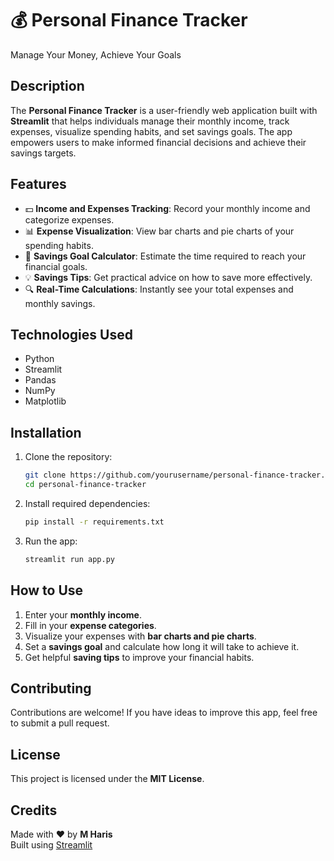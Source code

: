 # 💰 Personal Finance Tracker
Manage Your Money, Achieve Your Goals

## Description
The **Personal Finance Tracker** is a user-friendly web application built with **Streamlit** that helps individuals manage their monthly income, track expenses, visualize spending habits, and set savings goals. The app empowers users to make informed financial decisions and achieve their savings targets.

## Features
- 💵 **Income and Expenses Tracking**: Record your monthly income and categorize expenses.
- 📊 **Expense Visualization**: View bar charts and pie charts of your spending habits.
- 🎯 **Savings Goal Calculator**: Estimate the time required to reach your financial goals.
- 💡 **Savings Tips**: Get practical advice on how to save more effectively.
- 🔍 **Real-Time Calculations**: Instantly see your total expenses and monthly savings.

## Technologies Used
- Python
- Streamlit
- Pandas
- NumPy
- Matplotlib

## Installation
1. Clone the repository:
   ```bash
   git clone https://github.com/yourusername/personal-finance-tracker.git
   cd personal-finance-tracker
   ```

2. Install required dependencies:
   ```bash
   pip install -r requirements.txt
   ```

3. Run the app:
   ```bash
   streamlit run app.py
   ```

## How to Use
1. Enter your **monthly income**.
2. Fill in your **expense categories**.
3. Visualize your expenses with **bar charts and pie charts**.
4. Set a **savings goal** and calculate how long it will take to achieve it.
5. Get helpful **saving tips** to improve your financial habits.


## Contributing
Contributions are welcome! If you have ideas to improve this app, feel free to submit a pull request.

## License
This project is licensed under the **MIT License**.

## Credits
Made with ❤️ by **M Haris**  
Built using [Streamlit](https://streamlit.io)
